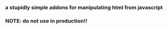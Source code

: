 ### a stupidly simple addons for manipulating html from javascript
### NOTE: do not use in production!!